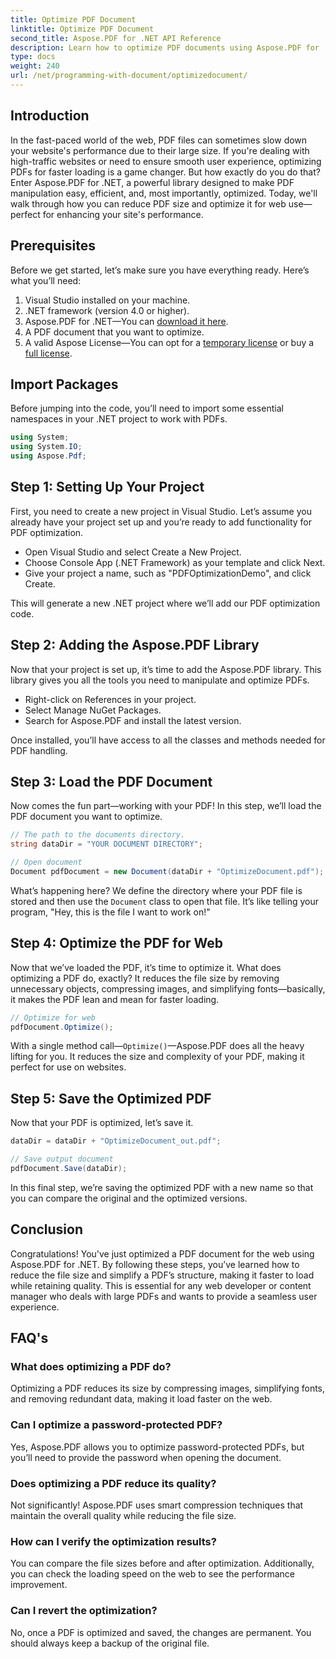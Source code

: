 ```yaml
---
title: Optimize PDF Document
linktitle: Optimize PDF Document
second_title: Aspose.PDF for .NET API Reference
description: Learn how to optimize PDF documents using Aspose.PDF for .NET with our step-by-step guide. Enhance web performance by reducing file size and complexity.
type: docs
weight: 240
url: /net/programming-with-document/optimizedocument/
---
```

## Introduction

In the fast-paced world of the web, PDF files can sometimes slow down your website's performance due to their large size. If you're dealing with high-traffic websites or need to ensure smooth user experience, optimizing PDFs for faster loading is a game changer. But how exactly do you do that? Enter Aspose.PDF for .NET, a powerful library designed to make PDF manipulation easy, efficient, and, most importantly, optimized. Today, we'll walk through how you can reduce PDF size and optimize it for web use—perfect for enhancing your site's performance.

## Prerequisites

Before we get started, let’s make sure you have everything ready. Here’s what you’ll need:

1. Visual Studio installed on your machine.
2. .NET framework (version 4.0 or higher).
3. Aspose.PDF for .NET—You can [download it here](https://releases.aspose.com/pdf/net/).
4. A PDF document that you want to optimize.
5. A valid Aspose License—You can opt for a [temporary license](https://purchase.aspose.com/temporary-license/) or buy a [full license](https://purchase.aspose.com/buy).

## Import Packages

Before jumping into the code, you’ll need to import some essential namespaces in your .NET project to work with PDFs.

```csharp
using System;
using System.IO;
using Aspose.Pdf;
```

## Step 1: Setting Up Your Project

First, you need to create a new project in Visual Studio. Let’s assume you already have your project set up and you’re ready to add functionality for PDF optimization.

- Open Visual Studio and select Create a New Project.
- Choose Console App (.NET Framework) as your template and click Next.
- Give your project a name, such as "PDFOptimizationDemo", and click Create.

This will generate a new .NET project where we’ll add our PDF optimization code.

## Step 2: Adding the Aspose.PDF Library

Now that your project is set up, it’s time to add the Aspose.PDF library. This library gives you all the tools you need to manipulate and optimize PDFs. 

- Right-click on References in your project.
- Select Manage NuGet Packages.
- Search for Aspose.PDF and install the latest version.

Once installed, you’ll have access to all the classes and methods needed for PDF handling.

## Step 3: Load the PDF Document

Now comes the fun part—working with your PDF! In this step, we’ll load the PDF document you want to optimize.

```csharp
// The path to the documents directory.
string dataDir = "YOUR DOCUMENT DIRECTORY";

// Open document
Document pdfDocument = new Document(dataDir + "OptimizeDocument.pdf");
```

What’s happening here? We define the directory where your PDF file is stored and then use the `Document` class to open that file. It’s like telling your program, "Hey, this is the file I want to work on!"

## Step 4: Optimize the PDF for Web

Now that we’ve loaded the PDF, it’s time to optimize it. What does optimizing a PDF do, exactly? It reduces the file size by removing unnecessary objects, compressing images, and simplifying fonts—basically, it makes the PDF lean and mean for faster loading.

```csharp
// Optimize for web
pdfDocument.Optimize();
```

With a single method call—`Optimize()`—Aspose.PDF does all the heavy lifting for you. It reduces the size and complexity of your PDF, making it perfect for use on websites.

## Step 5: Save the Optimized PDF

Now that your PDF is optimized, let’s save it.

```csharp
dataDir = dataDir + "OptimizeDocument_out.pdf";

// Save output document
pdfDocument.Save(dataDir);
```

In this final step, we’re saving the optimized PDF with a new name so that you can compare the original and the optimized versions.

## Conclusion

Congratulations! You've just optimized a PDF document for the web using Aspose.PDF for .NET. By following these steps, you’ve learned how to reduce the file size and simplify a PDF’s structure, making it faster to load while retaining quality. This is essential for any web developer or content manager who deals with large PDFs and wants to provide a seamless user experience.

## FAQ's

### What does optimizing a PDF do?
Optimizing a PDF reduces its size by compressing images, simplifying fonts, and removing redundant data, making it load faster on the web.

### Can I optimize a password-protected PDF?
Yes, Aspose.PDF allows you to optimize password-protected PDFs, but you’ll need to provide the password when opening the document.

### Does optimizing a PDF reduce its quality?
Not significantly! Aspose.PDF uses smart compression techniques that maintain the overall quality while reducing the file size.

### How can I verify the optimization results?
You can compare the file sizes before and after optimization. Additionally, you can check the loading speed on the web to see the performance improvement.

### Can I revert the optimization?
No, once a PDF is optimized and saved, the changes are permanent. You should always keep a backup of the original file.
